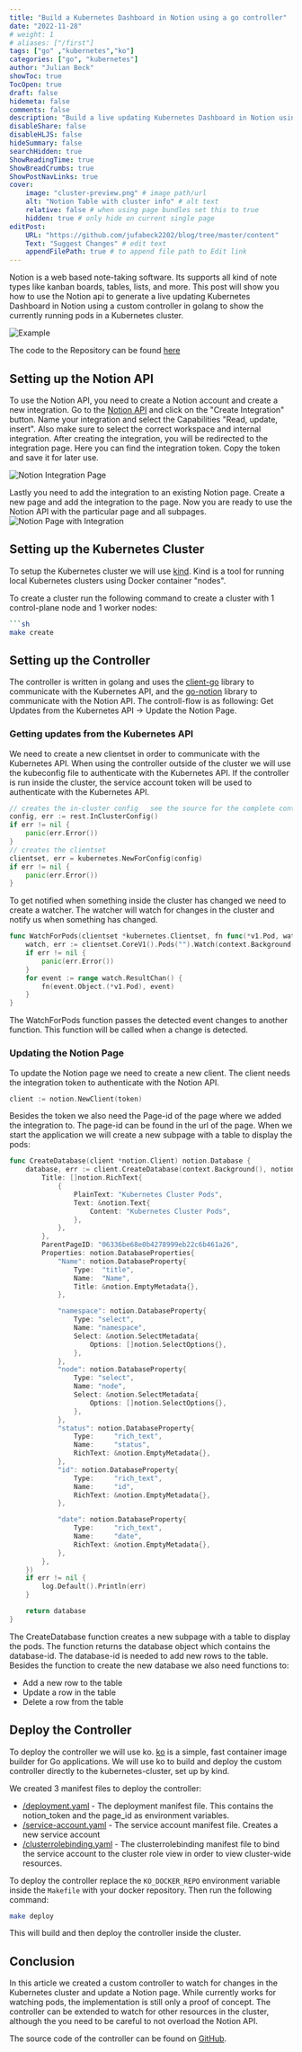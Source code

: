 ```yaml
---
title: "Build a Kubernetes Dashboard in Notion using a go controller"
date: "2022-11-28"
# weight: 1
# aliases: ["/first"]
tags: ["go" ,"kubernetes","ko"]
categories: ["go", "kubernetes"]
author: "Julian Beck"
showToc: true
TocOpen: true
draft: false
hidemeta: false
comments: false
description: "Build a live updating Kubernetes Dashboard in Notion using a custom controller in golang"
disableShare: false
disableHLJS: false
hideSummary: false
searchHidden: true
ShowReadingTime: true
ShowBreadCrumbs: true
ShowPostNavLinks: true
cover:
    image: "cluster-preview.png" # image path/url
    alt: "Notion Table with cluster info" # alt text
    relative: false # when using page bundles set this to true
    hidden: true # only hide on current single page
editPost:
    URL: "https://github.com/jufabeck2202/blog/tree/master/content"
    Text: "Suggest Changes" # edit text
    appendFilePath: true # to append file path to Edit link
---
```


Notion is a web based note-taking software. Its supports all kind of note types like kanban boards, tables, lists, and more. 
This post will show you how to use the Notion api to generate a live updating Kubernetes Dashboard in Notion using a custom controller in golang to show the currently 
running pods in a Kubernetes cluster.

![Example](/notion-dashboard.gif)

The code to the Repository can be found [here](https://github.com/julianfbeck/k8s-in-notion)

## Setting up the Notion API 
To use the Notion API, you need to create a Notion account and create a new integration.
Go to the [Notion API](https://www.notion.so/my-integrations/) and click on the "Create Integration" button.
Name your integration and select the Capabilities "Read, update, insert". Also make sure to select the correct workspace and internal integration.
After creating the integration, you will be redirected to the integration page. Here you can find the integration token. Copy the token and save it for later use.

![Notion Integration Page](/notion-integration.png)

Lastly you need to add the integration to an existing Notion page. Create a new page and add the integration to the page.
Now you are ready to use the Notion API with the particular page and all subpages.
![Notion Page with Integration](/notion-connection.png)

## Setting up the Kubernetes Cluster 
To setup the Kubernetes cluster we will use [kind](https://kind.sigs.k8s.io/). Kind is a tool for running local Kubernetes clusters using Docker container "nodes".

To create a cluster run the following command to create a cluster with 1 control-plane node and 1 worker nodes:
```sh
```sh 
make create
```

## Setting up the Controller
The controller is written in golang and uses the [client-go](https://github.com/kubernetes/client-go) library to communicate with the Kubernetes API, and the [go-notion](https://github.com/dstotijn/go-notion) library to communicate with the Notion API.
The controll-flow is as following: Get Updates from the Kubernetes API -> Update the Notion Page.
### Getting updates from the Kubernetes API

We need to create a new clientset in order to communicate with the Kubernetes API. When using the controller outside of the cluster we will use the kubeconfig file to authenticate with the Kubernetes API. If the controller is run inside the cluster, the service account token will be used to authenticate with the Kubernetes API.
```go
// creates the in-cluster config   see the source for the complete controller
config, err := rest.InClusterConfig()
if err != nil {
	panic(err.Error())
}
// creates the clientset
clientset, err = kubernetes.NewForConfig(config)
if err != nil {
	panic(err.Error())
}
```

To get notified when something inside the cluster has changed  we need to create a watcher. The watcher will watch for changes in the cluster and notify us when something has changed.
```go
func WatchForPods(clientset *kubernetes.Clientset, fn func(*v1.Pod, watch.Event)) {
	watch, err := clientset.CoreV1().Pods("").Watch(context.Background(), metav1.ListOptions{})
	if err != nil {
		panic(err.Error())
	}
	for event := range watch.ResultChan() {
		fn(event.Object.(*v1.Pod), event)
	}
}
```
The WatchForPods function passes the detected event changes to another function. This function will be called when a change is detected.
### Updating the Notion Page
To update the Notion page we need to create a new client. The client needs the integration token to authenticate with the Notion API.
```go
client := notion.NewClient(token)
```
Besides the token we also need the Page-id of the page where we added the integration to. The page-id can be found in the url of the page.
When we start the application we will create a new subpage with a table to display the pods:
```go
func CreateDatabase(client *notion.Client) notion.Database {
	database, err := client.CreateDatabase(context.Background(), notion.CreateDatabaseParams{
		Title: []notion.RichText{
			{
				PlainText: "Kubernetes Cluster Pods",
				Text: &notion.Text{
					Content: "Kubernetes Cluster Pods",
				},
			},
		},
		ParentPageID: "06336be68e0b4278999eb22c6b461a26",
		Properties: notion.DatabaseProperties{
			"Name": notion.DatabaseProperty{
				Type:  "title",
				Name:  "Name",
				Title: &notion.EmptyMetadata{},
			},

			"namespace": notion.DatabaseProperty{
				Type: "select",
				Name: "namespace",
				Select: &notion.SelectMetadata{
					Options: []notion.SelectOptions{},
				},
			},
			"node": notion.DatabaseProperty{
				Type: "select",
				Name: "node",
				Select: &notion.SelectMetadata{
					Options: []notion.SelectOptions{},
				},
			},
			"status": notion.DatabaseProperty{
				Type:     "rich_text",
				Name:     "status",
				RichText: &notion.EmptyMetadata{},
			},
			"id": notion.DatabaseProperty{
				Type:     "rich_text",
				Name:     "id",
				RichText: &notion.EmptyMetadata{},
			},

			"date": notion.DatabaseProperty{
				Type:     "rich_text",
				Name:     "date",
				RichText: &notion.EmptyMetadata{},
			},
		},
	})
	if err != nil {
		log.Default().Println(err)
	}

	return database
}
```
The CreateDatabase function creates a new subpage with a table to display the pods. The function returns the database object which contains the database-id. The database-id is needed to add new rows to the table.
Besides the function to create the new database we also need functions to:
* Add a new row to the table
* Update a row in the table
* Delete a row from the table

## Deploy the Controller 
To deploy the controller we will use ko. [ko](https://github.com/google/ko) is a simple, fast container image builder for Go applications. 
We will use ko to build and deploy the custom controller directly to the kubernetes-cluster, set up by kind.

We created 3 manifest files to deploy the controller:
* [/deployment.yaml](https://github.com/julianfbeck/k8s-in-notion/blob/main/k8s/deployment.yaml) - The deployment manifest file. This contains the notion_token and the page_id as environment variables.
* [/service-account.yaml](https://github.com/julianfbeck/k8s-in-notion/blob/main/k8s/sa.yaml) - The service account manifest file. Creates a new service account
* [/clusterrolebinding.yaml](https://github.com/julianfbeck/k8s-in-notion/blob/main/k8s/clusterrolebinding.yaml) - The clusterrolebinding manifest file to bind the service account to the cluster role view in order to view cluster-wide resources.

To deploy the controller replace the `KO_DOCKER_REPO` environment variable inside the `Makefile` with your docker repository. Then run the following command:
```bash
make deploy
```
This will build and then deploy the controller inside the cluster. 

## Conclusion
In this article we created a custom controller to watch for changes in the Kubernetes cluster and update a Notion page. 
While currently works for watching pods, the implementation is still only a proof of concept. The controller can be extended to watch for other resources in the cluster, 
although the you need to be careful to not overload the Notion API.

The source code of the controller can be found on [GitHub](https://github.com/julianfbeck/k8s-in-notion).


